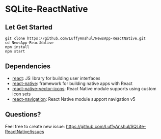 # SQLite-ReactNative

## Let Get Started
    git clone https://github.com/LuffyAnshul/NewsApp-ReactNative.git
    cd NewsApp-ReactNative
    npm install
    npm start

## Dependencies
- [react](https://github.com/facebook/react): JS library for building user interfaces
- [react-native](https://github.com/facebook/react-native): framework for building native apps with React
- [react-native-vector-icons](https://github.com/oblador/react-native-vector-icons): React Native module supports using custom icon sets
- [react-navigation](https://github.com/react-navigation/react-navigation/): React Native module support navigation v5

## Questions?
Feel free to create new issue: https://github.com/LuffyAnshul/SQLite-ReactNative/issues
